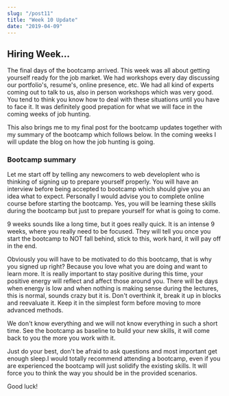 ```yaml
---
slug: "/post11"
title: "Week 10 Update"
date: "2019-04-09"
---
```


## Hiring Week...

The final days of the bootcamp arrived. This week was all about getting yourself ready for the job market. We had workshops every day discussing our portfolio's, resume's, online presence, etc. We had all kind of experts coming out to talk to us, also in person workshops which was very good. You tend to think you know how to deal with these situations until you have to face it. It was definitely good prepation for what we will face in the coming weeks of job hunting.

This also brings me to my final post for the bootcamp updates together with my summary of the bootcamp which follows below. In the coming weeks I will update the blog on how the job hunting is going. 

### Bootcamp summary

Let me start off by telling any newcomers to web developlent who is thinking of signing up to prepare yourself properly. You will have an interview before being accepted to bootcamp which should give you an idea what to expect. Personally I would advise you to complete online course before starting the bootcamp. Yes, you will be learning these skills during the bootcamp but just to prepare yourself for what is going to come. 

9 weeks sounds like a long time, but it goes really quick. It is an intense 9 weeks, where you really need to be focused. They will tell you once you start the bootcamp to NOT fall behind, stick to this, work hard, it will pay off in the end.

Obviously you will have to be motivated to do this bootcamp, that is why you signed up right? Because you love what you are doing and want to learn more. It is really important to stay positive during this time, your positive energy will reflect and affect those around you. There will be days when energy is low and when nothing is making sense during the lectures, this is normal, sounds crazy but it is. Don't overthink it, break it up in blocks and reevaluate it. Keep it in the simplest form before moving to more advanced methods.

We don't know everything and we will not know everything in such a short time. See the bootcamp as baseline to build your new skills, it will come back to you the more you work with it. 

Just do your best, don't be afraid to ask questions and most important get enough sleep.I would totally recommend attending a bootcamp, even if you are experienced the bootcamp will just solidify the existing skills. It will force you to think the way you should be in the provided scenarios.

Good luck!

